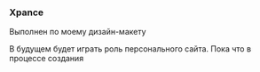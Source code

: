 <h3>Xpance</h3>

<p>Выполнен по моему дизайн-макету</p>
<p>В будущем будет играть роль персонального сайта. Пока что в процессе создания</p>
